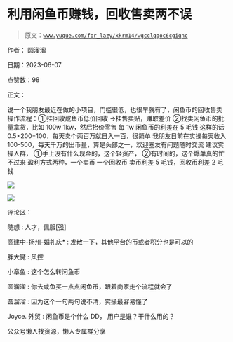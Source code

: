 # 利用闲鱼币赚钱，回收售卖两不误

> 原文：[`www.yuque.com/for_lazy/xkrm14/wgcclqqoc6cgiqnc`](https://www.yuque.com/for_lazy/xkrm14/wgcclqqoc6cgiqnc)



作者： 圆溜溜



日期：2023-06-07



点赞数：98

<ne-hole id="u310c9d5e" data-lake-id="u310c9d5e">

正文：



说一个我朋友最近在做的小项目，门槛很低，也很早就有了，闲鱼币的回收售卖 操作流程：①挂回收咸鱼币低价回收 →挂售卖贴，赚取差价 ②找卖闲鱼币的批量拿货，比如 100w 1kw，然后抬价零售 每 1w 闲鱼币的利差在 5 毛钱 这样的话 0.5×200=100，每天卖个两百万就日入一百，很简单 我朋友目前在实操每天收入 100-500，每天千万的出币量，算是头部之一，欢迎圈友有问题随时交流 建议实操人群， ①手上没有什么现金的，这个轻资产， ②有时间的，这个爆单真的忙不过来 盈利方式两种，一个卖币 一个回收币 卖币利差 5 毛钱，回收币利差 2 毛钱



![](img/ad0de47df8734057d163c7e4063a1119.png)



![](img/c6957d1f2303ef1a8d76b9cc5f7aed48.png)

<ne-hole id="u754c1cfd" data-lake-id="u754c1cfd">

评论区：



随想 : 人才，佩服[强]



高建中-扬州-婚礼庆* : 发散一下，其他平台的币或者积分也是可以的



胖大魔 : 风控



小章鱼 : 这个怎么转闲鱼币



圆溜溜 : 你去咸鱼买一点点闲鱼币，跟着商家走个流程就会了



圆溜溜 : 因为这个一句两句说不清，实操最容易懂了



Joyce. 外贸 : 闲鱼币是个什么 DD， 用户是谁？干什么用的？

<ne-hole id="ube41af79" data-lake-id="ube41af79">

公众号懒人找资源，懒人专属群分享

</ne-hole></ne-hole></ne-hole>